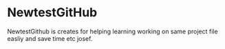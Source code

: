 NewtestGitHub
=============

NewtestGithub is creates for helping learning working on same project file easliy and save time  etc josef.
